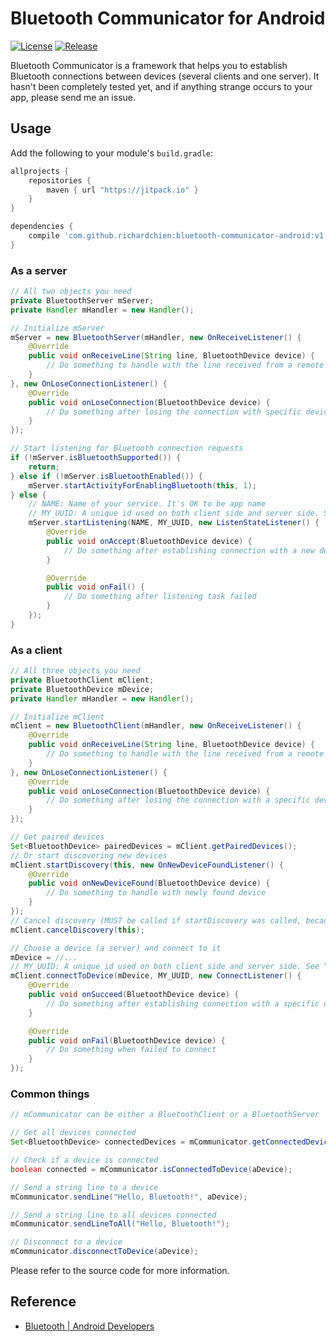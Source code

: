 # Bluetooth Communicator for Android

[![License](https://img.shields.io/github/license/mashape/apistatus.svg?maxAge=2592000)]()
[![Release](https://jitpack.io/v/richardchien/bluetooth-communicator-android.svg)](https://jitpack.io/#richardchien/bluetooth-communicator-android)

Bluetooth Communicator is a framework that helps you to establish Bluetooth connections between devices (several clients and one server). It hasn't been completely tested yet, and if anything strange occurs to your app, please send me an issue.

## Usage

Add the following to your module's `build.gradle`:

```groovy
allprojects {
    repositories {
        maven { url "https://jitpack.io" }
    }
}

dependencies {
    compile 'com.github.richardchien:bluetooth-communicator-android:v1.0.0'
}
```

### As a server

```java
// All two objects you need
private BluetoothServer mServer;
private Handler mHandler = new Handler();

// Initialize mServer
mServer = new BluetoothServer(mHandler, new OnReceiveListener() {
    @Override
    public void onReceiveLine(String line, BluetoothDevice device) {
        // Do something to handle with the line received from a remote device
    }
}, new OnLoseConnectionListener() {
    @Override
    public void onLoseConnection(BluetoothDevice device) {
        // Do something after losing the connection with specific device
    }
});

// Start listening for Bluetooth connection requests
if (!mServer.isBluetoothSupported()) {
    return;
} else if (!mServer.isBluetoothEnabled()) {
    mServer.startActivityForEnablingBluetooth(this, 1);
} else {
    // NAME: Name of your service. It's OK to be app name
    // MY_UUID: A unique id used on both client side and server side. See "http://developer.android.com/intl/zh-cn/guide/topics/connectivity/bluetooth.html#ConnectingAsAServer"
    mServer.startListening(NAME, MY_UUID, new ListenStateListener() {
        @Override
        public void onAccept(BluetoothDevice device) {
            // Do something after establishing connection with a new device
        }

        @Override
        public void onFail() {
            // Do something after listening task failed
        }
    });
}
```

### As a client

```java
// All three objects you need
private BluetoothClient mClient;
private BluetoothDevice mDevice;
private Handler mHandler = new Handler();

// Initialize mClient
mClient = new BluetoothClient(mHandler, new OnReceiveListener() {
    @Override
    public void onReceiveLine(String line, BluetoothDevice device) {
        // Do something to handle with the line received from a remote device
    }
}, new OnLoseConnectionListener() {
    @Override
    public void onLoseConnection(BluetoothDevice device) {
        // Do something after losing the connection with a specific devcice
    }
});

// Get paired devices
Set<BluetoothDevice> pairedDevices = mClient.getPairedDevices();
// Or start discovering new devices
mClient.startDiscovery(this, new OnNewDeviceFoundListener() {
    @Override
    public void onNewDeviceFound(BluetoothDevice device) {
        // Do something to handle with newly found device
    }
});
// Cancel discovery (MUST be called if startDiscovery was called, because it unregisters a broadcast receiver inside)
mClient.cancelDiscovery(this);

// Choose a device (a server) and connect to it
mDevice = //...
// MY_UUID: A unique id used on both client side and server side. See "http://developer.android.com/intl/zh-cn/guide/topics/connectivity/bluetooth.html#ConnectingAsAServer"
mClient.connectToDevice(mDevice, MY_UUID, new ConnectListener() {
    @Override
    public void onSucceed(BluetoothDevice device) {
        // Do something after establishing connection with a specific device
    }

    @Override
    public void onFail(BluetoothDevice device) {
        // Do something when failed to connect
    }
});
```

### Common things

```java
// mCommunicator can be either a BluetoothClient or a BluetoothServer

// Get all devices connected
Set<BluetoothDevice> connectedDevices = mCommunicator.getConnectedDevices();

// Check if a device is connected
boolean connected = mCommunicator.isConnectedToDevice(aDevice);

// Send a string line to a device
mCommunicator.sendLine("Hello, Bluetooth!", aDevice);

// Send a string line to all devices connected
mCommunicator.sendLineToAll("Hello, Bluetooth!");

// Disconnect to a device
mCommunicator.disconnectToDevice(aDevice);
```

Please refer to the source code for more information.

## Reference

- [Bluetooth | Android Developers](http://developer.android.com/intl/zh-cn/guide/topics/connectivity/bluetooth.html)
